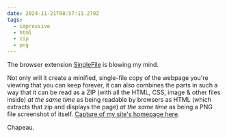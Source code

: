 ```yaml
---
date: 2024-11-21T08:57:11.279Z
tags:
  - impressive
  - html
  - zip
  - png
---
```

The browser extension [SingleFile](https://github.com/gildas-lormeau/SingleFile) is blowing my mind.

Not only will it create a minified, single-file copy of the webpage you're viewing that you can keep forever, it can also combines the parts in such a way that it can be read as a ZIP (with all the HTML, CSS, image & other files inside) _at the same time_ as being readable by browsers as HTML (which extracts that zip and displays the page) _at the same time_ as being a PNG file screenshot of itself. [Capture of my site's homepage here](byjp.u.zip.html).

Chapeau.
